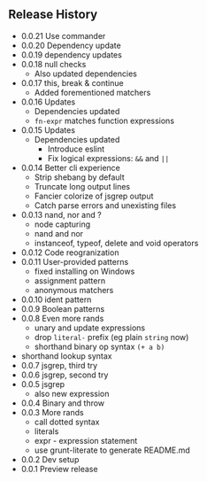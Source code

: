 ## Release History

- 0.0.21 Use commander
- 0.0.20 Dependency update
- 0.0.19 dependency updates
- 0.0.18 null checks
	- Also updated dependencies
- 0.0.17 this, break &amp; continue
	- Added forementioned matchers
- 0.0.16 Updates
	- Dependencies updated
	- `fn-expr` matches function expressions
- 0.0.15 Updates
	- Dependencies updated
        - Introduce eslint
        - Fix logical expressions: `&&` and `||`
- 0.0.14 Better cli experience
	- Strip shebang by default
	- Truncate long output lines
	- Fancier colorize of jsgrep output
	- Catch parse errors and unexisting files
- 0.0.13 nand, nor and ?
	- node capturing
	- nand and nor
	- instanceof, typeof, delete and void operators
- 0.0.12 Code reogranization
- 0.0.11 User-provided patterns
	- fixed installing on Windows
	- assignment pattern
	- anonymous matchers
- 0.0.10 ident pattern
- 0.0.9 Boolean patterns
- 0.0.8 Even more rands
	- unary and update expressions
	- drop `literal-` prefix (eg plain `string` now)
	- shorthand binary op syntax `(+ a b)`
- shorthand lookup syntax
- 0.0.7 jsgrep, third try
- 0.0.6 jsgrep, second try
- 0.0.5 jsgrep
	- also new expression
- 0.0.4 Binary and throw
- 0.0.3 More rands
	- call dotted syntax
	- literals
	- expr - expression statement
	- use grunt-literate to generate README.md
- 0.0.2 Dev setup
- 0.0.1 Preview release

